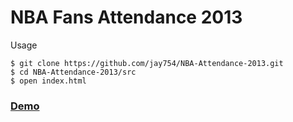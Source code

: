 NBA Fans Attendance 2013
========================

Usage

	$ git clone https://github.com/jay754/NBA-Attendance-2013.git
	$ cd NBA-Attendance-2013/src
	$ open index.html

<h3> <a href="http://jay754.com/nba/"> Demo </a> </h3>